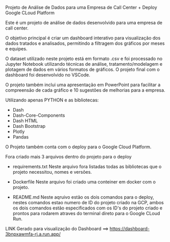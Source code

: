 Projeto de Análise de Dados para uma Empresa de Call Center + Deploy Google CLoud Platform

Este é um projeto de análise de dados desenvolvido para uma empresa de call center. 

O objetivo principal é criar um dashboard interativo para visualização dos dados tratados e analisados, 
permitindo a filtragem dos gráficos por meses e equipes.

O dataset utilizado neste projeto está em formato .csv e foi processado no Jupyter Notebook utilizando técnicas de análise, 
tratamento/modelagem e plotagem de dados em vários formatos de gráficos. O projeto final com o dashboard foi desenvolvido no VSCode.

O projeto também inclui uma apresentação em PowerPoint para facilitar a compreensão de cada gráfico e 10 sugestões de melhorias para a empresa.


Utilizando apenas PYTHON e as bibliotecas:

- Dash
- Dash-Core-Components
- Dash HTML
- Dash Bootstrap
- Plotly
- Pandas



O Projeto também conta com o deploy para o Google Cloud Platform.
  
  
Fora criado mais 3 arquivos dentro do projeto para o deploy
- requirements.txt
Neste arquivo fora listadas todas as bibliotecas que o projeto necessitou, nomes e versões.
    
- Dockerfile
Neste arquivo foi criado uma conteiner em docker com o projeto.
    
- README.md
Neste aqruivo estão os dois comandos para o deploy, nestes comandos estao numero de ID do projeto criado na GCP, ambos os dois comandos estão especificados 
com os ID's do projeto criado e prontos para rodarem atraves do terminal direto para o Google CLoud Run.
    
    
LINK Gerado para visualização do Dashboard ==> https://dashboard-3bnpxawmfa-rj.a.run.app/
  
